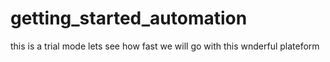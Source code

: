 # getting_started_automation
this is a trial mode
lets see how fast we will go with this wnderful plateform 
